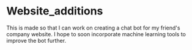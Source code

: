 # Website_additions

This is made so that I can work on creating a chat bot for my friend's company website. 
I hope to soon incorporate machine learning tools to improve the bot further.
